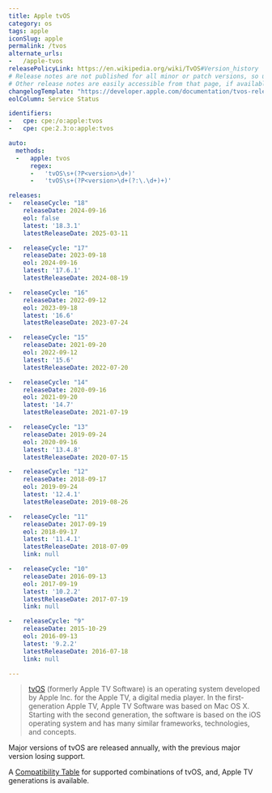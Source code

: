 ```yaml
---
title: Apple tvOS
category: os
tags: apple
iconSlug: apple
permalink: /tvos
alternate_urls:
-   /apple-tvos
releasePolicyLink: https://en.wikipedia.org/wiki/TvOS#Version_history
# Release notes are not published for all minor or patch versions, so using only the major version.
# Other release notes are easily accessible from that page, if available.
changelogTemplate: "https://developer.apple.com/documentation/tvos-release-notes/tvos-__RELEASE_CYCLE__-release-notes"
eolColumn: Service Status

identifiers:
-   cpe: cpe:/o:apple:tvos
-   cpe: cpe:2.3:o:apple:tvos

auto:
  methods:
  -   apple: tvos
      regex:
      -   'tvOS\s+(?P<version>\d+)'
      -   'tvOS\s+(?P<version>\d+(?:\.\d+)+)'

releases:
-   releaseCycle: "18"
    releaseDate: 2024-09-16
    eol: false
    latest: '18.3.1'
    latestReleaseDate: 2025-03-11

-   releaseCycle: "17"
    releaseDate: 2023-09-18
    eol: 2024-09-16
    latest: '17.6.1'
    latestReleaseDate: 2024-08-19

-   releaseCycle: "16"
    releaseDate: 2022-09-12
    eol: 2023-09-18
    latest: '16.6'
    latestReleaseDate: 2023-07-24

-   releaseCycle: "15"
    releaseDate: 2021-09-20
    eol: 2022-09-12
    latest: '15.6'
    latestReleaseDate: 2022-07-20

-   releaseCycle: "14"
    releaseDate: 2020-09-16
    eol: 2021-09-20
    latest: '14.7'
    latestReleaseDate: 2021-07-19

-   releaseCycle: "13"
    releaseDate: 2019-09-24
    eol: 2020-09-16
    latest: '13.4.8'
    latestReleaseDate: 2020-07-15

-   releaseCycle: "12"
    releaseDate: 2018-09-17
    eol: 2019-09-24
    latest: '12.4.1'
    latestReleaseDate: 2019-08-26

-   releaseCycle: "11"
    releaseDate: 2017-09-19
    eol: 2018-09-17
    latest: '11.4.1'
    latestReleaseDate: 2018-07-09
    link: null

-   releaseCycle: "10"
    releaseDate: 2016-09-13
    eol: 2017-09-19
    latest: '10.2.2'
    latestReleaseDate: 2017-07-19
    link: null

-   releaseCycle: "9"
    releaseDate: 2015-10-29
    eol: 2016-09-13
    latest: '9.2.2'
    latestReleaseDate: 2016-07-18
    link: null

---
```


> [tvOS](https://developer.apple.com/tvos/) (formerly Apple TV Software) is an operating system
> developed by Apple Inc. for the Apple TV, a digital media player. In the first-generation Apple
> TV, Apple TV Software was based on Mac OS X. Starting with the second generation, the software is
> based on the iOS operating system and has many similar frameworks, technologies, and concepts.

Major versions of tvOS are released annually, with the previous major version losing support.

A [Compatibility Table](https://en.wikipedia.org/wiki/TvOS#Supported_OS_releases) for supported
combinations of tvOS, and, Apple TV generations is available.
